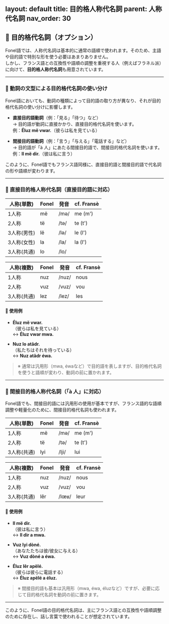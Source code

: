 layout: default
title: 目的格人称代名詞
parent: 人称代名詞
nav_order: 30
---

## 🎯 目的格代名詞（オプション）

Fonel語では、人称代名詞は基本的に通常の語順で使われます。そのため、主語や目的語で特別な形を使う必要はあまりありません。  
しかし、フランス語との互換性や語順の調整を重視する人（例えばフラネル派）に向けて、**目的格人称代名詞**も用意されています。  

---

### 📝 動詞の文型による目的格代名詞の使い分け

Fonel語においても、動詞の種類によって目的語の取り方が異なり、それが目的格代名詞の使い分けに影響します。  

- **直接目的語動詞**（例：「見る」「待つ」など）  
  → 目的語が動詞に直接かかり、直接目的格代名詞を使います。  
  例：**Éluz më vwar.**（彼らは私を見ている）

- **間接目的語動詞**（例：「言う」「与える」「電話する」など）  
  → 目的語が「à 人」にあたる間接目的語で、間接目的格代名詞を使います。  
  例：**Il më dir.**（彼は私に言う）

このように、Fonel語でもフランス語同様に、直接目的語と間接目的語で代名詞の形や語順が変わります。  

---

### 📌 直接目的格人称代名詞（直接目的語に対応）

| 人称(単数)     | Fonel  | 発音   | cf. Fransè |
|----------------|--------|--------|------------|
| 1人称          | më     | /mə/   | me (m')    |
| 2人称          | të     | /tə/   | te (t')    |
| 3人称(男性)    | lë     | /lə/   | le (l')    |
| 3人称(女性)    | la     | /la/   | la (l')    |
| 3人称(共通)    | lo     | /lo/   |            |

| 人称(複数)     | Fonel  | 発音   | cf. Fransè |
|----------------|--------|--------|------------|
| 1人称          | nuz    | /nuz/  | nous       |
| 2人称          | vuz    | /vuz/  | vou        |
| 3人称(共通)    | lez    | /lez/  | les        |

#### 🔸 使用例

- **Éluz më vwar.**  
  （彼らは私を見ている）  
  ↔︎ **Éluz vwar mwa.**

- **Nuz lo atãdr.**  
  （私たちはそれを待っている）  
  ↔︎ **Nuz atãdr éwa.**

> ※ 通常は汎用形（mwa, éwaなど）で目的語を表しますが、目的格代名詞を使うと語順が変わり、動詞の前に置かれます。

---

### 📌 間接目的格人称代名詞（「à 人」に対応）

Fonel語でも、間接目的語には汎用形の使用が基本ですが、フランス語的な語順調整や軽量化のために、間接目的格代名詞も使われます。  

| 人称(単数)     | Fonel  | 発音   | cf. Fransè |
|----------------|--------|--------|------------|
| 1人称          | më     | /mə/   | me (m')    |
| 2人称          | të     | /tə/   | te (t')    |
| 3人称(共通)    | lyi    | /lji/  | lui        |

| 人称(複数)     | Fonel  | 発音   | cf. Fransè |
|----------------|--------|--------|------------|
| 1人称          | nuz    | /nuz/  | nous       |
| 2人称          | vuz    | /vuz/  | vou        |
| 3人称(共通)    | lêr    | /lœʁ/  | leur       |

#### 🔸 使用例

- **Il më dir.**  
  （彼は私に言う）  
  ↔︎ **Il dir a mwa.**

- **Vuz lyi dòné.**  
  （あなたたちは彼/彼女に与える）  
  ↔︎ **Vuz dòné a éwa.**

- **Éluz lêr apëlé.**  
  （彼らは彼らに電話する）  
  ↔︎ **Éluz apëlé a éluz.**

> ※ 間接目的語も基本は汎用形（mwa, éwa, éluzなど）ですが、必要に応じて目的格代名詞を動詞の前に置きます。

---

このように、Fonel語の目的格代名詞は、主にフランス語との互換性や語順調整のために存在し、話し言葉で使われることが想定されています。
